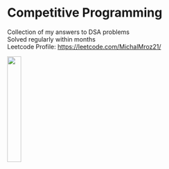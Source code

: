 # Competitive Programming

Collection of my answers to DSA problems\
Solved regularly within months\
Leetcode Profile: https://leetcode.com/MichalMroz21/
<p align="left">
<img src="https://github.com/MichalMroz21/Leetcode/assets/125133223/adbefed5-ad07-497f-81ac-03c3e21b8170" width=25% height=25%>
<br/>



